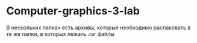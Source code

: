 # Computer-graphics-3-lab

В нескольких папках есть архивы, которые необходимо распаковать в те же папки, в которых лежать .rar файлы

